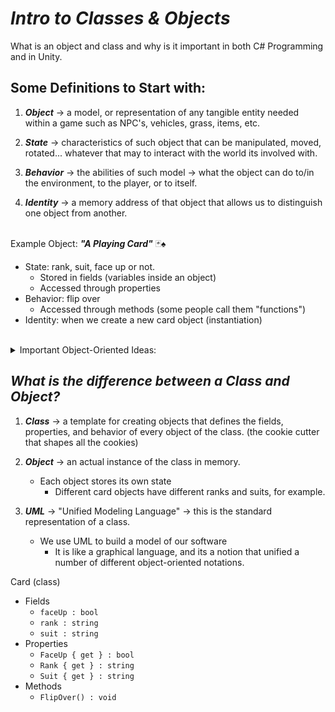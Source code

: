 # ***Intro to Classes & Objects***
What is an object and class and why is it important in both C# Programming and in Unity.

## Some Definitions to Start with:

1. ***Object*** → a model, or representation of any tangible entity needed within a game such as NPC's, vehicles, grass, items, etc. 

2. ***State*** → characteristics of such object that can be manipulated, moved, rotated... whatever that may to interact with the world its involved with.

3. ***Behavior*** → the abilities of such model → what the object can do to/in the environment, to the player, or to itself.  

4. ***Identity*** → a memory address of that object that allows us to distinguish one object from another.
<br/><br/>

Example Object: ***"A Playing Card"*** 🃏♠
- State: rank, suit, face up or not.
    - Stored in fields (variables inside an object)
    - Accessed through properties
- Behavior: flip over
    - Accessed through methods (some people call them "functions")
- Identity: when we create a new card object (instantiation)
<br/><br/>

<details>
<summary> Important Object-Oriented Ideas: </summary>

* ***Encapsuation*** → a capsule of the behavior and the data stored in the object's state. 

* ***Information Hiding*** → the consumers of the class get access to properties and behaviors from the outside of the encapsulation, however they do not understand the object as a whole. Dr. T compares it to a "black box".

* Any variable that is declared to be of a class is actually a ***Reference Type*** → the bits in memory are actually a memory address of that variable where it lives rather than it being a value.

</details>

## ***What is the difference between a Class and Object?***

1. ***Class*** → a template for creating objects that defines the fields, properties, and behavior of every object of the class. (the cookie cutter that shapes all the cookies)

2. ***Object*** → an actual instance of the class in memory.
    - Each object stores its own state
        - Different card objects have different ranks and suits, for example.

3. ***UML*** → "Unified Modeling Language" → this is the standard representation of a class.
    - We use UML to build a model of our software
        - It is like a graphical language, and its a notion that unified a number of different object-oriented notations.

Card (class)
- Fields
    - `faceUp : bool`
    - `rank : string`
    - `suit : string`
- Properties
    - `FaceUp { get } : bool`
    - `Rank { get } : string`
    - `Suit { get } : string`
- Methods
    - `FlipOver() : void`

